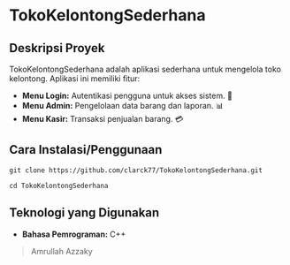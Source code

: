 # TokoKelontongSederhana

## Deskripsi Proyek
TokoKelontongSederhana adalah aplikasi sederhana untuk mengelola toko kelontong. Aplikasi ini memiliki fitur:
- **Menu Login:** Autentikasi pengguna untuk akses sistem. 🛂
- **Menu Admin:** Pengelolaan data barang dan laporan. 📊
- **Menu Kasir:** Transaksi penjualan barang. 💳

## Cara Instalasi/Penggunaan
```
git clone https://github.com/clarck77/TokoKelontongSederhana.git
```

```
cd TokoKelontongSederhana
```

## Teknologi yang Digunakan
- **Bahasa Pemrograman:** C++

> Amrullah Azzaky
